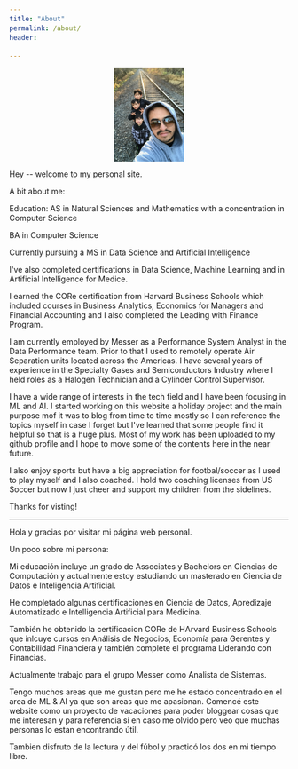 ```yaml
---
title: "About"
permalink: /about/
header:
  
---
```

<style>
img {
    display: block;
    margin-left: auto;
    margin-right: auto;
}
</style>

<img src="/images/IMG_0378.jpg" style="width:25%">


Hey -- welcome to my personal site.

A bit about me:

Education:
AS in Natural Sciences and Mathematics with a concentration in Computer Science

BA in Computer Science 

Currently pursuing a MS in Data Science and Artificial Intelligence

I've also completed certifications in Data Science, Machine Learning and in Artificial Intelligence for Medice.

I earned the CORe certification from Harvard Business Schools which included courses in Business Analytics, 
Economics for Managers and Financial Accounting and I also completed the Leading with Finance Program. 

I am currently employed by Messer as a Performance System Analyst in the Data Performance team.
Prior to that I used to remotely operate Air Separation units located across the Americas.
I have several years of experience in the Specialty Gases and Semiconductors Industry where I held roles as a Halogen 
Technician and a Cylinder Control Supervisor.

I have a wide range of interests in the tech field and I have been focusing in ML and AI. 
I started working on this website a holiday project and the main purpose mof it was to  blog from time to time mostly so 
I can reference the topics myself in case I forget but I've learned that some people find it helpful so that is a huge plus. 
Most of my work has been uploaded to my github profile and I hope to move some of the contents here in the near future.

I also enjoy sports but have a big appreciation for footbal/soccer as I used to play myself and I also coached. 
I hold two coaching licenses from US Soccer but now I just cheer and support my children from the sidelines. 

Thanks for visting!


-------------------------------------------------------------------------------------

Hola y gracias por visitar mi página web personal.

Un poco sobre mi persona:

Mi educación incluye un grado de Associates y Bachelors en Ciencias de Computación y actualmente estoy estudiando un masterado en
Ciencia de Datos e Inteligencia Artificial.

He completado algunas certificaciones en Ciencia de Datos, Apredizaje Automatizado e Intelligencia Artificial para Medicina.

También he obtenido la certificacion CORe de HArvard Business Schools que inlcuye cursos en Análisis de Negocios, Economía para Gerentes y
Contabilidad Financiera y también complete el programa Liderando con Financias.

Actualmente trabajo para el grupo Messer como Analista de Sistemas.

Tengo muchos areas que me gustan pero me he estado concentrado en el area de ML & AI ya que son areas que me apasionan. 
Comencé este website como un proyecto de vacaciones para poder bloggear cosas que me interesan y para referencia si en caso me olvido pero
veo que muchas personas lo estan encontrando útil.

Tambien disfruto de la lectura y del fúbol y practicó los dos en mi tiempo libre. 



    
